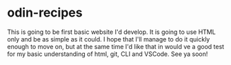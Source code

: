 # odin-recipes
This is going to be first basic website I'd develop. It is going to use HTML only and be as simple as it could. 
I hope that I'll manage to do it quickly enough to move on, but at the same time I'd like that in would ve a good test for my basic understanding of html, git, CLI and VSCode. 
See ya soon!